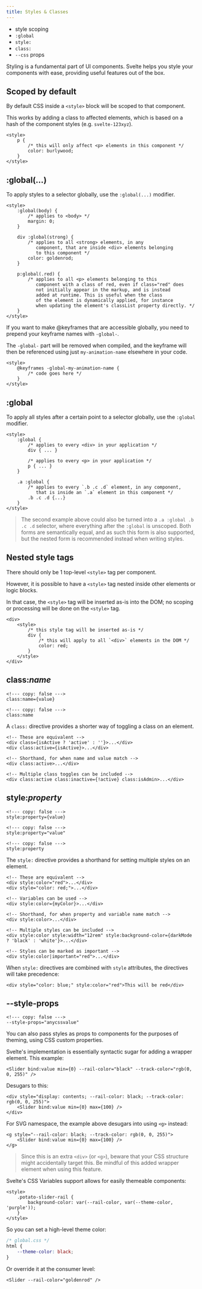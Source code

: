 ```yaml
---
title: Styles & Classes
---
```


- style scoping
- `:global`
- `style:`
- `class:`
- `--css` props

Styling is a fundamental part of UI components. Svelte helps you style your components with ease, providing useful features out of the box.

## Scoped by default

By default CSS inside a `<style>` block will be scoped to that component.

This works by adding a class to affected elements, which is based on a hash of the component styles (e.g. `svelte-123xyz`).

```svelte
<style>
	p {
		/* this will only affect <p> elements in this component */
		color: burlywood;
	}
</style>
```

## :global(...)

To apply styles to a selector globally, use the `:global(...)` modifier.

```svelte
<style>
	:global(body) {
		/* applies to <body> */
		margin: 0;
	}

	div :global(strong) {
		/* applies to all <strong> elements, in any
		   component, that are inside <div> elements belonging
		   to this component */
		color: goldenrod;
	}

	p:global(.red) {
		/* applies to all <p> elements belonging to this
		   component with a class of red, even if class="red" does
		   not initially appear in the markup, and is instead
		   added at runtime. This is useful when the class
		   of the element is dynamically applied, for instance
		   when updating the element's classList property directly. */
	}
</style>
```

If you want to make @keyframes that are accessible globally, you need to prepend your keyframe names with `-global-`.

The `-global-` part will be removed when compiled, and the keyframe will then be referenced using just `my-animation-name` elsewhere in your code.

```svelte
<style>
	@keyframes -global-my-animation-name {
		/* code goes here */
	}
</style>
```

## :global

To apply all styles after a certain point to a selector globally, use the `:global` modifier.

```svelte
<style>
	:global {
		/* applies to every <div> in your application */
		div { ... }

		/* applies to every <p> in your application */
		p { ... }
	}

	.a :global {
		/* applies to every `.b .c .d` element, in any component,
		   that is inside an `.a` element in this component */
		.b .c .d {...}
	}
</style>
```

> The second example above could also be turned into a `.a :global .b .c .d` selector, where everything after the `:global` is unscoped. Both forms are semantically equal, and as such this form is also supported, but the nested form is recommended instead when writing styles.

## Nested style tags

There should only be 1 top-level `<style>` tag per component.

However, it is possible to have a `<style>` tag nested inside other elements or logic blocks.

In that case, the `<style>` tag will be inserted as-is into the DOM; no scoping or processing will be done on the `<style>` tag.

```svelte
<div>
	<style>
		/* this style tag will be inserted as-is */
		div {
			/* this will apply to all `<div>` elements in the DOM */
			color: red;
		}
	</style>
</div>
```

## class:_name_

```svelte
<!--- copy: false --->
class:name={value}
```

```svelte
<!--- copy: false --->
class:name
```

A `class:` directive provides a shorter way of toggling a class on an element.

```svelte
<!-- These are equivalent -->
<div class={isActive ? 'active' : ''}>...</div>
<div class:active={isActive}>...</div>

<!-- Shorthand, for when name and value match -->
<div class:active>...</div>

<!-- Multiple class toggles can be included -->
<div class:active class:inactive={!active} class:isAdmin>...</div>
```

## style:_property_

```svelte
<!--- copy: false --->
style:property={value}
```

```svelte
<!--- copy: false --->
style:property="value"
```

```svelte
<!--- copy: false --->
style:property
```

The `style:` directive provides a shorthand for setting multiple styles on an element.

```svelte
<!-- These are equivalent -->
<div style:color="red">...</div>
<div style="color: red;">...</div>

<!-- Variables can be used -->
<div style:color={myColor}>...</div>

<!-- Shorthand, for when property and variable name match -->
<div style:color>...</div>

<!-- Multiple styles can be included -->
<div style:color style:width="12rem" style:background-color={darkMode ? 'black' : 'white'}>...</div>

<!-- Styles can be marked as important -->
<div style:color|important="red">...</div>
```

When `style:` directives are combined with `style` attributes, the directives will take precedence:

```svelte
<div style="color: blue;" style:color="red">This will be red</div>
```

## --style-props

```svelte
<!--- copy: false --->
--style-props="anycssvalue"
```

You can also pass styles as props to components for the purposes of theming, using CSS custom properties.

Svelte's implementation is essentially syntactic sugar for adding a wrapper element. This example:

```svelte
<Slider bind:value min={0} --rail-color="black" --track-color="rgb(0, 0, 255)" />
```

Desugars to this:

```svelte
<div style="display: contents; --rail-color: black; --track-color: rgb(0, 0, 255)">
	<Slider bind:value min={0} max={100} />
</div>
```

For SVG namespace, the example above desugars into using `<g>` instead:

```svelte
<g style="--rail-color: black; --track-color: rgb(0, 0, 255)">
	<Slider bind:value min={0} max={100} />
</g>
```

> Since this is an extra `<div>` (or `<g>`), beware that your CSS structure might accidentally target this. Be mindful of this added wrapper element when using this feature.

Svelte's CSS Variables support allows for easily themeable components:

```svelte
<style>
	.potato-slider-rail {
		background-color: var(--rail-color, var(--theme-color, 'purple'));
	}
</style>
```

So you can set a high-level theme color:

```css
/* global.css */
html {
	--theme-color: black;
}
```

Or override it at the consumer level:

```svelte
<Slider --rail-color="goldenrod" />
```
